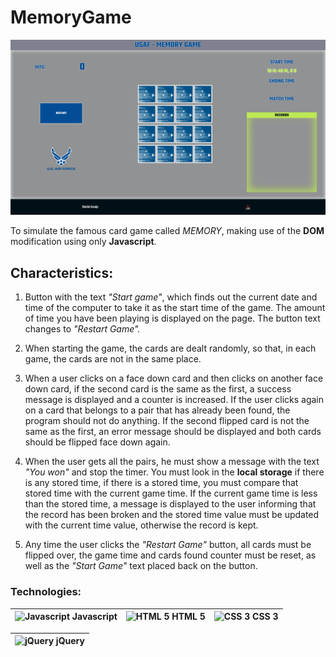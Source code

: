 # MemoryGame

![MemoryGame](./IMG/forREADME/p5-card.png "MemoryGame")

To simulate the famous card game called *MEMORY*, making use of the **DOM** modification using only **Javascript**.

## Characteristics:

1. Button with the text *"Start game"*, which finds out the current date and time of the computer to take it as the start time of the game. The amount of time you have been playing is displayed on the page. The button text changes to *"Restart Game".*

2. When starting the game, the cards are dealt randomly, so that, in each game, the cards are not in the same place.

3. When a user clicks on a face down card and then clicks on another face down card, if the second card is the same as the first, a success message is displayed and a counter is increased. If the user clicks again on a card that belongs to a pair that has already been found, the program should not do anything. If the second flipped card is not the same as the first, an error message should be displayed and both cards should be flipped face down again.

4. When the user gets all the pairs, he must show a message with the text *"You won"* and stop the timer. You must look in the **local storage** if there is any stored time, if there is a stored time, you must compare that stored time with the current game time. If the current game time is less than the stored time, a message is displayed to the user informing that the record has been broken and the stored time value must be updated with the current time value, otherwise the record is kept.

5. Any time the user clicks the *"Restart Game"* button, all cards must be flipped over, the game time and cards found counter must be reset, as well as the *"Start Game"* text placed back on the button.

### Technologies:
                    
| ![Javascript](https://i.imgur.com/VLepSKY.png "Javascript") Javascript | ![HTML 5](https://i.imgur.com/QmbHEsR.png "HTML 5") HTML 5 | ![CSS 3](https://i.imgur.com/O6lJ8iB.png "CSS 3") CSS 3
| ------------- | ------------- | ------------- |

| ![jQuery](https://i.imgur.com/EUYnMSA.png "jQuery") jQuery
| ------------- |
